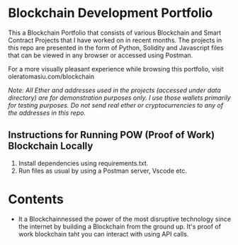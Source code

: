 # Blockchain Development Portfolio
This a Blockchain Portfolio that consists of various Blockchain and Smart Contract Projects that I have worked on in recent months. The projects in this repo are presented in the form of Python, Solidity and Javascript files that can be viewed in any browser or accessed using Postman.

For a more visually pleasant experience while browsing this portfolio, visit oleratomasiu.com/blockchain

_Note: All Ether and addresses used in the projects (accessed under data directory) are for demonstration purposes only. I use those wallets primarily for testing purposes. Do not send real ether or cryptocurrencies to any of the addresses in this repo._

## Instructions for Running POW (Proof of Work) Blockchain Locally
1. Install dependencies using requirements.txt.
2. Run files as usual by using a Postman server, Vscode etc.

# Contents
<ul>
  <li><a>lt a Blockchain</a>nessed the power of the most disruptive technology since       the internet by building a Blockchain from the ground up. It's proof of work blockchain taht you can interact with using API calls.
  </li>
</ul>
